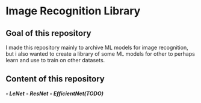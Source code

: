 # Image Recognition Library
## Goal of this repository
I made this repository mainly to archive ML models for image recognition, but i also wanted to create a library of some ML models for other to perhaps learn and use to train on other datasets.
## Content of this repository
***- LeNet***
***- ResNet***
***- EfficientNet(TODO)***
